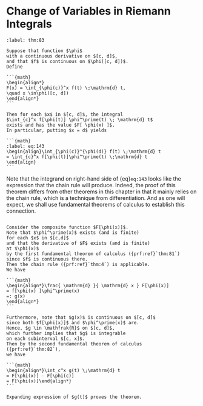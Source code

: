 # Change of Variables in Riemann Integrals

````{prf:theorem} Change of Variables
:label: thm:83

Suppose that function $\phi$
with a continuous derivative on $[c, d]$,
and that $f$ is continuous on $\phi([c, d])$.
Define

```{math}
\begin{align*}
F(x) = \int_{\phi(c)}^x f(t) \;\mathrm{d} t,
\quad x \in\phi([c, d])
\end{align*}
```

Then for each $x$ in $[c, d]$, the integral
$\int_{c}^x f[\phi(t)] \phi^\prime(t) \; \mathrm{d} t$
exists and has the value $F[ \phi(x) ]$.
In particular, putting $x = d$ yields

```{math}
:label: eq:143
\begin{align}\int_{\phi(c)}^{\phi(d)} f(t) \;\mathrm{d} t
= \int_{c}^x f[\phi(t)]\phi^\prime(t) \;\mathrm{d} t
\end{align}
```

````

Note that the integrand on right-hand side of {eq}`eq:143`
looks like the expression that the chain rule will produce.
Indeed, the proof of this theorem
differs from other theorems in this chapter in that
it mainly relies on the chain rule,
which is a technique from differentiation.
And as one will expect,
we shall use fundamental theorems of calculus
to establish this connection.


````{prf:proof}

Consider the composite function $F[\phi(x)]$.
Note that $\phi^\prime(x)$ exists (and is finite)
for each $x$ in $[c,d]$
and that the derivative of $F$ exists (and is finite)
at $\phi(x)$
by the first fundamental theorem of calculus ({prf:ref}`thm:81`)
since $f$ is continuous there.
Then the chain rule ({prf:ref}`thm:4`) is applicable.
We have

```{math}
\begin{align*}\frac{ \mathrm{d} }{ \mathrm{d} x } F[\phi(x)]
= f[\phi(x) ]\phi^\prime(x)
=: g(x)
\end{align*}
```

Furthermore, note that $g(x)$ is continuous on $[c, d]$
since both $f[\phi(x)]$ and $\phi^\prime(x)$ are.
Hence, $g \in \mathfrak{R}$ on $[c, d]$,
which further implies that $g$ is integrable
on each subinterval $[c, x]$.
Then by the second fundamental theorem of calculus
({prf:ref}`thm:82`),
we have

```{math}
\begin{align*}\int_c^x g(t) \;\mathrm{d} t
= F[\phi(x)] - F[\phi(c)]
= F[\phi(x)]\end{align*}
```

Expanding expression of $g(t)$ proves the theorem.

````
